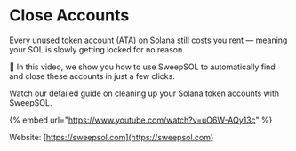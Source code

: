 # Close Accounts

Every unused [token account](../ata-account.md) (ATA) on Solana still costs you rent — meaning your SOL is slowly getting locked for no reason.

🔧 In this video, we show you how to use SweepSOL to automatically find and close these accounts in just a few clicks.

Watch our detailed guide on cleaning up your Solana token accounts with SweepSOL.

{% embed url="https://www.youtube.com/watch?v=uO6W-AQy13c" %}

Website: [https://sweepsol.com](https://sweepsol.com)
